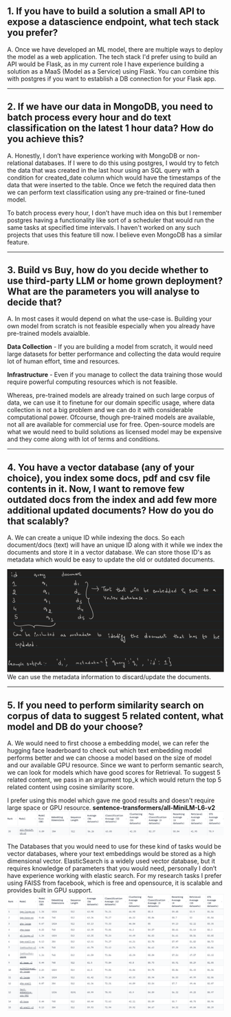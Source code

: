 ## 1. If you have to build a solution a small API to expose a datascience endpoint, what tech stack you prefer?
A. Once we have developed an ML model, there are multiple ways to deploy the model as a web application. The tech stack I'd prefer using to build an API would be Flask, as in my current role I have experience building a solution as a MaaS (Model as a Service) using Flask. You can combine this with postgres if you want to establish a DB connection for your Flask app.

---

## 2. If we have our data in MongoDB,  you need to batch process every hour and do text classification on the latest 1 hour data? How do you achieve this?
A. Honestly, I don’t have experience working with MongoDB or non-relational databases. If I were to do this using postgres, I would try to fetch the data that was created in the last hour using an SQL query with a condition for created_date column which would have the timestamps of the data that were inserted to the table. Once we fetch the required data then we can perform text classification using any pre-trained or fine-tuned model.  

To batch process every hour, I don’t have much idea on this but I remember postgres having a functionality like sort of a scheduler that would run the same tasks at specified time intervals. I haven't worked on any such projects that uses this feature till now. I believe even MongoDB has a similar feature.

---

## 3. Build vs Buy, how do you decide whether to use third-party LLM or home grown deployment? What are the parameters you will analyse to decide that?
A. In most cases it would depend on what the use-case is. 
Building your own model from scratch is not feasible especially when you already have pre-trained models avaialble.  

**Data Collection** - If you are building a model from scratch, it would need large datasets for better performance and collecting the data would require lot of human effort, time and resources.  

**Infrastructure** - Even if you manage to collect the data training those would require powerful computing resources which is not feasible.
 
Whereas, pre-trained models are already trained on such large corpus of data, we can use it to finetune for our domain specific usage, where data collection is not a big problem and we can do it with considerable computational power. Ofcourse, though pre-trained models are available, not all are available for commercial use for free. Open-source models are what we would need to build solutions as licensed model may be expensive and they come along with lot of terms and conditions.

---

## 4. You have a vector database (any of your choice), you index some docs, pdf and csv file contents in it. Now, I want to remove few outdated docs from the index and add few more additional updated documents? How do you do that scalably? 
A. We can create a unique ID while indexing the docs. So each document/docs (text) will have an unique ID along with it while we index the documents and store it in a vector database. We can store those ID's as metadata which would be easy to update the old or outdated documents.  

![ScreenShot](updating_indexes.png "Title")
We can use the metadata information to discard/update the documents.

---

## 5. If you need to perform similarity search on corpus of data to suggest 5 related content, what model and DB do your choose?
A.  We would need to first choose a embedding model, we can refer the hugging face leaderboard to check out which text embedding model performs better and we can choose a model based on the size of model and our available GPU resource. Since we want to perform semantic search, we can look for models which have good scores for Retrieval. To suggest 5 related content, we pass in an argument top_k which would return the top 5 related content using cosine similarity score. 


I prefer using this model which gave me good results and doesn't require large space or GPU resource. 
**sentence-transformers/all-MiniLM-L6-v2**
![ScreenShot](header1.png "Title")
![ScreenShot](model_info.png "Title")



The Databases that you would need to use for these kind of tasks would be vector databases, where your text embeddings would be stored as a high dimensional vector. ElasticSearch is a widely used vector database, but it requires knowledge of parameters that you would need, personally I don’t have experience working with elastic search. For my research tasks I prefer using FAISS from facebook, which is free and opensource, it is scalable and provides built in GPU support.
![ScreenShot](model_info2.png "Title")



